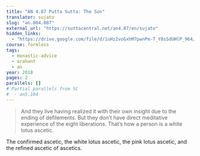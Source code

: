 ```yaml
---
title: "AN 4.87 Putta Sutta: The Son"
translator: sujato
slug: "an.004.087"
external_url: "https://suttacentral.net/an4.87/en/sujato"
hidden_links:
  - "https://drive.google.com/file/d/1uHz2voGxhM7pwnPm-7_Y8sSdUHlP_964/view?usp=drivesdk"
course: formless
tags:
  - monastic-advice
  - arahant
  - an
year: 2018
pages: 2
parallels: []
# Partial parallels from SC
#  - an5.104
---
```


> And they live having realized it with their own insight due to the ending of defilements.
But they don’t have direct meditative experience of the eight liberations.
That’s how a person is a white lotus ascetic.

The confirmed ascetic, the white lotus ascetic, the pink lotus ascetic, and the refined ascetic of ascetics.

